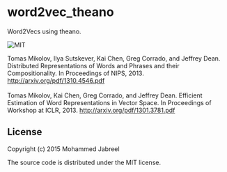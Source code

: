 # word2vec_theano

Word2Vecs using theano.

![MIT](https://img.shields.io/badge/license-MIT-blue.svg)

Tomas Mikolov, Ilya Sutskever, Kai Chen, Greg Corrado, and Jeffrey Dean. Distributed Representations of Words and Phrases and their Compositionality. In Proceedings of NIPS, 2013. http://arxiv.org/pdf/1310.4546.pdf<br/><br/>
Tomas Mikolov, Kai Chen, Greg Corrado, and Jeffrey Dean. Efficient Estimation of Word Representations in Vector Space. In Proceedings of Workshop at ICLR, 2013. http://arxiv.org/pdf/1301.3781.pdf<br/>

## License

Copyright (c) 2015 Mohammed Jabreel

The source code is distributed under the MIT license.
